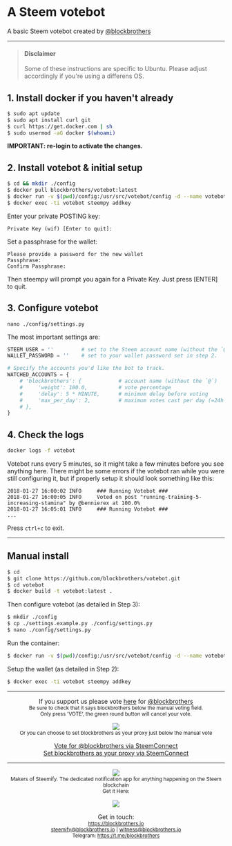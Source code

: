 # A Steem votebot
A basic Steem votebot created by [@blockbrothers](https://steemit.com/@blockbrothers)

---

> #### Disclaimer
> Some of these instructions are specific to Ubuntu. Please adjust accordingly if you're using a differens OS.

## 1. Install docker if you haven't already
```bash
$ sudo apt update
$ sudo apt install curl git
$ curl https://get.docker.com | sh
$ sudo usermod -aG docker $(whoami)
```
**IMPORTANT: re-login to activate the changes.**

## 2. Install votebot & initial setup
```bash
$ cd && mkdir ./config
$ docker pull blockbrothers/votebot:latest
$ docker run -v $(pwd)/config:/usr/src/votebot/config -d --name votebot -t votebot:latest
$ docker exec -ti votebot steempy addkey
```
Enter your private POSTING key:
```
Private Key (wif) [Enter to quit]:
```
Set a passphrase for the wallet:
```
Please provide a password for the new wallet
Passphrase:
Confirm Passphrase:
```
Then steempy will prompt you again for a Private Key. Just press [ENTER] to quit.

## 3. Configure votebot
```
nano ./config/settings.py
```
The most important settings are:
```python
STEEM_USER = ''         # set to the Steem account name (without the `@`) corresponding to the private key in the wallet.
WALLET_PASSWORD = ''    # set to your wallet password set in step 2.

# Specify the accounts you'd like the bot to track.
WATCHED_ACCOUNTS = {
    # 'blockbrothers': {            # account name (without the `@`)
    #     'weight': 100.0,          # vote percentage                           [defaults to 100%]
    #     'delay': 5 * MINUTE,      # minimum delay before voting               [defaults to 30min]
    #     'max_per_day': 2,         # maximum votes cast per day (=24h period)  [defaults to 1]
    # },
}
```

## 4. Check the logs
```bash
docker logs -f votebot
```
Votebot runs every 5 minutes, so it might take a few minutes before you see anything here.
There might be some errors if the votebot ran while you were still configuring it, but if properly setup it should look something like this:
```
2018-01-27 16:00:02 INFO     ### Running Votebot ###
2018-01-27 16:00:05 INFO     Voted on post "running-training-5-increasing-stamina" by @bennierex at 100.0%
2018-01-27 16:05:01 INFO     ### Running Votebot ###
...
```
Press `ctrl+c` to exit.

---

## Manual install
```bash
$ cd
$ git clone https://github.com/blockbrothers/votebot.git
$ cd votebot
$ docker build -t votebot:latest .
```

Then configure votebot (as detailed in Step 3):
```bash
$ mkdir ./config
$ cp ./settings.example.py ./config/settings.py
$ nano ./config/settings.py
```

Run the container:
```bash
$ docker run -v $(pwd)/config:/usr/src/votebot/config -d --name votebot -t votebot:latest
```

Setup the wallet (as detailed in Step 2):
```bash
$ docker exec -ti votebot steempy addkey
```

---

<div style="text-align: center;">
<p>If you support us please vote <a href="https://steemit.com/~witnesses">here</a> for <a href="/@blockbrothers">@blockbrothers</a><br>
<sup>Be sure to check that it says blockbrothers below the manual voting field.<br>
Only press 'VOTE’, the green round button will cancel your vote.</sup></p>
<p><a href="https://steemit.com/~witnesses"><img src="https://steemitimages.com/0x0/https://steemitimages.com/DQmVNgTBipBJkMFFQWxC5dtLDQgBHL3vxbzZZRrigcW9z1v/witnesvoting_crop.gif"></a><br>
<sup>Or you can choose to set blockbrothers as your proxy just below the manual vote</sup></p>
<p>
<a href="https://v2.steemconnect.com/sign/account-witness-vote?witness=blockbrothers&approve=1">Vote for @blockbrothers via SteemConnect</a><br>
<a href="https://v2.steemconnect.com/sign/account-witness-proxy?proxy=blockbrothers&approve=1">Set blockbrothers as your proxy via SteemConnect</a>
</p>
<hr>
<p><a href="https://steemit.com/@blockbrothers/"><img src="https://steemitimages.com/DQmdWG7QanG3ZEgJQ4SiLkyQ5BKtxGU7jrrnwDTqsz3r177/Logo_Side-by_side_1000.png"></a><br>
<sub>Makers of Steemify. The dedicated notification app for anything happening on the Steem blockchain<br>
Get it Here:
</sub></p>
<p><a href="https://itunes.apple.com/app/steemify/id1290154477" rel="noopener"><img src="https://steemitimages.com/0x0/https://steemitimages.com/DQmWPdFqXkrRZZ9xFnVjkfoNmYEXQRXd6FesJ1kAPFjkfmc/appstore.png"></a></p>
<p>Get in touch:<br>
<sup>
<a href="https://blockbrothers.io" rel="noopener">https://blockbrothers.io</a><br>
<a href="mailto:steemify@blockbrothers.io" rel="noopener">steemify@blockbrothers.io</a> | <a href="mailto:witness@blockbrothers.io" rel="noopener">witness@blockbrothers.io</a><br>
Telegram: <a href="https://t.me/blockbrothers" rel="noopener">https://t.me/blockbrothers</a></sup></p>
</div>
